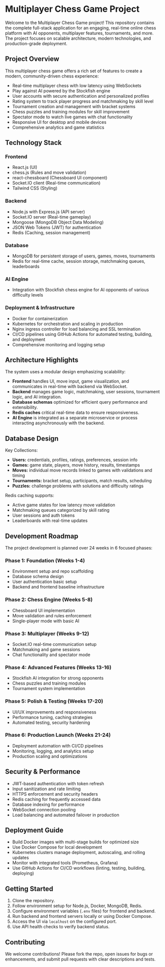 # Multiplayer Chess Game Project

Welcome to the Multiplayer Chess Game project! This repository contains the complete full-stack application for an engaging, real-time online chess platform with AI opponents, multiplayer features, tournaments, and more. The project focuses on scalable architecture, modern technologies, and production-grade deployment.

## Project Overview

This multiplayer chess game offers a rich set of features to create a modern, community-driven chess experience:

- Real-time multiplayer chess with low latency using WebSockets
- Play against AI powered by the Stockfish engine
- User accounts with secure authentication and personalized profiles
- Rating system to track player progress and matchmaking by skill level
- Tournament creation and management with bracket systems
- Chess puzzles and training modules for skill improvement
- Spectator mode to watch live games with chat functionality
- Responsive UI for desktop and mobile devices
- Comprehensive analytics and game statistics

## Technology Stack

### Frontend
- React.js (UI)
- chess.js (Rules and move validation)
- react-chessboard (Chessboard UI component)
- Socket.IO client (Real-time communication)
- Tailwind CSS (Styling)

### Backend
- Node.js with Express.js (API server)
- Socket.IO server (Real-time gameplay)
- Mongoose (MongoDB Object Data Modeling)
- JSON Web Tokens (JWT) for authentication
- Redis (Caching, session management)

### Database
- MongoDB for persistent storage of users, games, moves, tournaments
- Redis for real-time cache, session storage, matchmaking queues, leaderboards

### AI Engine
- Integration with Stockfish chess engine for AI opponents of various difficulty levels

### Deployment & Infrastructure
- Docker for containerization
- Kubernetes for orchestration and scaling in production
- Nginx ingress controller for load balancing and SSL termination
- CI/CD pipelines using GitHub Actions for automated testing, building, and deployment
- Comprehensive monitoring and logging setup

## Architecture Highlights

The system uses a modular design emphasizing scalability:

- **Frontend** handles UI, move input, game visualization, and communicates in real-time with backend via WebSocket.
- **Backend** manages game logic, matchmaking, user sessions, tournament logic, and AI integration.
- **Database schemas** optimized for efficient query performance and extensibility.
- **Redis caches** critical real-time data to ensure responsiveness.
- **AI Engine** is integrated as a separate microservice or process interacting asynchronously with the backend.

## Database Design

Key Collections:

- **Users:** credentials, profiles, ratings, preferences, session info
- **Games:** game state, players, move history, results, timestamps
- **Moves:** individual move records linked to games with validations and timing
- **Tournaments:** bracket setup, participants, match results, scheduling
- **Puzzles:** challenge problems with solutions and difficulty ratings

Redis caching supports:

- Active game states for low latency move validation
- Matchmaking queues categorized by skill rating
- User sessions and auth tokens
- Leaderboards with real-time updates

## Development Roadmap

The project development is planned over 24 weeks in 6 focused phases:

### Phase 1: Foundation (Weeks 1-4)
- Environment setup and repo scaffolding
- Database schema design
- User authentication basic setup
- Backend and frontend baseline infrastructure

### Phase 2: Chess Engine (Weeks 5-8)
- Chessboard UI implementation
- Move validation and rules enforcement
- Single-player mode with basic AI

### Phase 3: Multiplayer (Weeks 9-12)
- Socket.IO real-time communication setup
- Matchmaking and game sessions
- Chat functionality and spectator mode

### Phase 4: Advanced Features (Weeks 13-16)
- Stockfish AI integration for strong opponents
- Chess puzzles and training modules
- Tournament system implementation

### Phase 5: Polish & Testing (Weeks 17-20)
- UI/UX improvements and responsiveness
- Performance tuning, caching strategies
- Automated testing, security hardening

### Phase 6: Production Launch (Weeks 21-24)
- Deployment automation with CI/CD pipelines
- Monitoring, logging, and analytics setup
- Production scaling and optimizations

## Security & Performance

- JWT-based authentication with token refresh
- Input sanitization and rate limiting
- HTTPS enforcement and security headers
- Redis caching for frequently accessed data
- Database indexing for performance
- WebSocket connection pooling
- Load balancing and automated failover in production

## Deployment Guide

- Build Docker images with multi-stage builds for optimized size
- Use Docker Compose for local development
- Kubernetes clusters manage deployment, autoscaling, and rolling updates
- Monitor with integrated tools (Prometheus, Grafana)
- Use GitHub Actions for CI/CD workflows (linting, testing, building, deploying)

## Getting Started

1. Clone the repository.
2. Follow environment setup for Node.js, Docker, MongoDB, Redis.
3. Configure environment variables (`.env` files) for frontend and backend.
4. Run backend and frontend servers locally or using Docker Compose.
5. Access the UI via `localhost` on the configured port.
6. Use API health checks to verify backend status.

## Contributing

We welcome contributions! Please fork the repo, open issues for bugs or enhancements, and submit pull requests with clear descriptions and tests.


